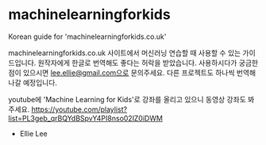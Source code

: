 # machinelearningforkids
Korean guide for 'machinelearningforkids.co.uk'

machinelearningforkids.co.uk 사이트에서 머신러닝 연습할 때 사용할 수 있는 가이드입니다.
원작자에게 한글로 번역해도 좋다는 허락을 받았습니다.
사용하시다가 궁금한 점이 있으시면 lee.ellie@gmail.com으로 문의주세요.
다른 프로젝트도 하나씩 번역해 나갈 예정입니다.

youtube에 'Machine Learning for Kids'로 강좌를 올리고 있으니 동영상 강좌도 봐주세요. 
https://youtube.com/playlist?list=PL3geb_qrBQYdBSpvY4PI8nso02lZ0iDWM

- Ellie Lee

